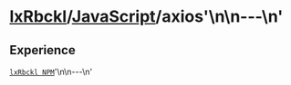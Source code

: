 # [lxRbckl]()/[JavaScript](/JavaScript)/axios'\n\n---\n'
## Experience
[`lxRbckl NPM`](https://github.com/lxRbckl/lxRbckl/blob/NPM/README.md)'\n\n---\n'